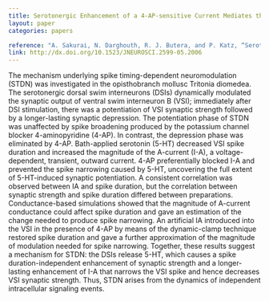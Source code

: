 ```yaml
---
title: Serotonergic Enhancement of a 4-AP-sensitive Current Mediates the Synaptic Depression Phase of Spike Timing-dependent Neuromodulation
layout: paper
categories: papers

reference: "A. Sakurai, N. Darghouth, R. J. Butera, and P. Katz, “Serotonergic enhancement of a 4-AP-sensitive current mediates the synaptic depression phase of spike timing-dependent neuromodulation,” J Neurosci, vol. 26, no. 7, pp. 2010–2021, 2006."
link: http://dx.doi.org/10.1523/JNEUROSCI.2599-05.2006
---
```


The mechanism underlying spike timing-dependent neuromodulation (STDN) was investigated in the opisthobranch mollusc Tritonia diomedea. The serotonergic dorsal swim interneurons (DSIs) dynamically modulated the synaptic output of ventral swim interneuron B (VSI); immediately after DSI stimulation, there was a potentiation of VSI synaptic strength followed by a longer-lasting synaptic depression. The potentiation phase of STDN was unaffected by spike broadening produced by the potassium channel blocker 4-aminopyridine (4-AP). In contrast, the depression phase was eliminated by 4-AP. Bath-applied serotonin (5-HT) decreased VSI spike duration and increased the magnitude of the A-current (I-A), a voltage-dependent, transient, outward current. 4-AP preferentially blocked I-A and prevented the spike narrowing caused by 5-HT, uncovering the full extent of 5-HT-induced synaptic potentiation. A consistent correlation was observed between IA and spike duration, but the correlation between synaptic strength and spike duration differed between preparations. Conductance-based simulations showed that the magnitude of A-current conductance could affect spike duration and gave an estimation of the change needed to produce spike narrowing. An artificial IA introduced into the VSI in the presence of 4-AP by means of the dynamic-clamp technique restored spike duration and gave a further approximation of the magnitude of modulation needed for spike narrowing. Together, these results suggest a mechanism for STDN: the DSIs release 5-HT, which causes a spike duration-independent enhancement of synaptic strength and a longer-lasting enhancement of I-A that narrows the VSI spike and hence decreases VSI synaptic strength. Thus, STDN arises from the dynamics of independent intracellular signaling events.
